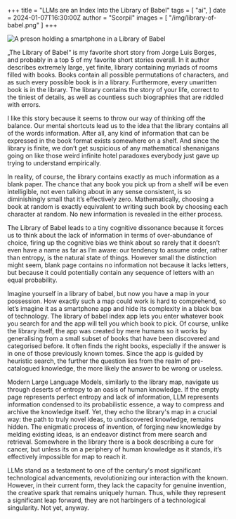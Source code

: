 +++
title = "LLMs are an Index Into the Library of Babel"
tags = [
    "ai",
]
date = 2024-01-07T16:30:00Z
author = "Scorpil"
images = [ "/img/library-of-babel.png" ]
+++

![A preson holding a smartphone in a Library of Babel](/img/library-of-babel.png)

„The Library of Babel“ is my favorite short story from Jorge Luis Borges, and probably in a top 5 of my favorite short stories overall. In it author describes extremely large, yet finite, library containing myriads of rooms filled with books. Books contain all possible permutations of characters, and as such every possible book is in a library. Furthermore, every unwritten book is in the library. The library contains the story of your life, correct to the tiniest of details, as well as countless such biographies that are riddled with errors.

I like this story because it seems to throw our way of thinking off the balance. Our mental shortcuts lead us to the idea that the library contains all of the words information. After all, any kind of information that can be expressed in the book format exists somewhere on a shelf. And since the library is finite, we don’t get suspicious of any mathematical shenanigans going on like those weird infinite hotel paradoxes everybody just gave up trying to understand empirically.

In reality, of course, the library contains exactly as much information as a blank paper. The chance that any book you pick up from a shelf will be even intelligible, not even talking about in any sense consistent, is so diminishingly small that it’s effectively zero. Mathematically, choosing a book at random is exactly equivalent to writing such book by choosing each character at random. No new information is revealed in the either process.
  
The Library of Babel leads to a tiny cognitive dissonance because it forces us to think about the lack of information in terms of over-abundance of choice, firing up the cognitive bias we think about so rarely that it doesn’t even have a name as far as I’m aware: our tendency to assume order, rather than entropy, is the natural state of things. However small the distinction might seem, blank page contains no information not because it lacks letters, but because it could potentially contain any sequence of letters with an equal probability.
  
Imagine yourself in a library of babel, but now you have a map in your possession. How exactly such a map could work is hard to comprehend, so let’s imagine it as a smartphone app and hide its complexity in a black box of technology. The library of babel index app lets you enter whatever book you search for and the app will tell you which book to pick. Of course, unlike the library itself, the app was created by mere humans so it works by generalising from a small subset of books that have been discovered and categorised before. It often finds the right books, especially if the answer is in one of those previously known tomes. Since the app is guided by heuristic search, the further the question lies from the realm of pre-catalogued knowledge, the more likely the answer to be wrong or useless.

Modern Large Language Models, similarly to the library map, navigate us through deserts of entropy to an oasis of human knowledge. If the empty page represents perfect entropy and lack of information, LLM represents information condensed to its probabilistic essence, a way to compress and archive the knowledge itself. Yet, they echo the library's map in a crucial way: the path to truly novel ideas, to undiscovered knowledge, remains hidden. The enigmatic process of invention, of forging new knowledge by melding existing ideas, is an endeavor distinct from mere search and retrieval. Somewhere in the library there is a book describing a cure for cancer, but unless its on a periphery of human knowledge as it stands, it’s effectively impossible for map to reach it.

LLMs stand as a testament to one of the century's most significant technological advancements, revolutionizing our interaction with the known. However, in their current form, they lack the capacity for genuine invention, the creative spark that remains uniquely human. Thus, while they represent a significant leap forward, they are not harbingers of a technological singularity. Not yet, anyway.